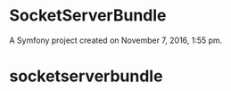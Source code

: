 SocketServerBundle
==================

A Symfony project created on November 7, 2016, 1:55 pm.
# socketserverbundle